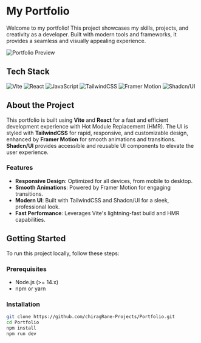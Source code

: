 # My Portfolio

Welcome to my portfolio! This project showcases my skills, projects, and creativity as a developer. Built with modern tools and frameworks, it provides a seamless and visually appealing experience.

![Portfolio Preview](https://chirag-rane.vercel.app/)

## Tech Stack

![Vite](https://img.shields.io/badge/Vite-646CFF?style=for-the-badge&logo=vite&logoColor=white)
![React](https://img.shields.io/badge/React-61DAFB?style=for-the-badge&logo=react&logoColor=black)
![JavaScript](https://img.shields.io/badge/JavaScript-F7DF1E?style=for-the-badge&logo=javascript&logoColor=black)
![TailwindCSS](https://img.shields.io/badge/TailwindCSS-38B2AC?style=for-the-badge&logo=tailwind-css&logoColor=white)
![Framer Motion](https://img.shields.io/badge/Framer_Motion-0055FF?style=for-the-badge&logo=framer&logoColor=white)
![Shadcn/UI](https://img.shields.io/badge/Shadcn%2FUI-000000?style=for-the-badge&logo=shadcnui&logoColor=white)

## About the Project

This portfolio is built using **Vite** and **React** for a fast and efficient development experience with Hot Module Replacement (HMR). The UI is styled with **TailwindCSS** for rapid, responsive, and customizable design, enhanced by **Framer Motion** for smooth animations and transitions. **Shadcn/UI** provides accessible and reusable UI components to elevate the user experience.

### Features
- **Responsive Design**: Optimized for all devices, from mobile to desktop.
- **Smooth Animations**: Powered by Framer Motion for engaging transitions.
- **Modern UI**: Built with TailwindCSS and Shadcn/UI for a sleek, professional look.
- **Fast Performance**: Leverages Vite's lightning-fast build and HMR capabilities.

## Getting Started

To run this project locally, follow these steps:

### Prerequisites
- Node.js (>= 14.x)
- npm or yarn

### Installation
   ```bash
   git clone https://github.com/chiragRane-Projects/Portfolio.git
   cd Portfolio
   npm install
   npm run dev
   ```